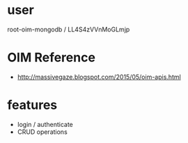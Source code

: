# user

root-oim-mongodb / LL4S4zVVnMoGLmjp

# OIM Reference

- http://massivegaze.blogspot.com/2015/05/oim-apis.html

# features

- login / authenticate
- CRUD operations
